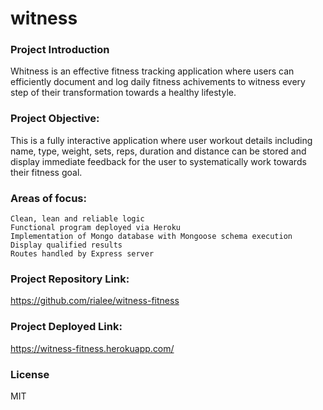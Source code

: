 # witness

### Project Introduction

Whitness is an effective fitness tracking application where users can efficiently document and log daily fitness achivements to witness every step of their transformation towards a healthy lifestyle.

### Project Objective:

This is a fully interactive application where user workout details including name, type, weight, sets, reps, duration and distance can be stored and display immediate feedback for the user to systematically work towards their fitness goal.

### Areas of focus:
    Clean, lean and reliable logic
    Functional program deployed via Heroku
    Implementation of Mongo database with Mongoose schema execution
    Display qualified results 
    Routes handled by Express server

### Project Repository Link:
https://github.com/rialee/witness-fitness

### Project Deployed Link:
https://witness-fitness.herokuapp.com/


### License
MIT
